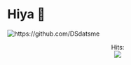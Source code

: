 # Hiya :wave:

<p align="center"> 

![ https://github.com/DSdatsme ](https://github-readme-stats.vercel.app/api?username=DSdatsme&show_icons=true&title_color=fff&icon_color=faed27&text_color=9f9f9f&bg_color=151515)
</p>

<!-- 
![Languages](https://github-readme-stats.vercel.app/api/top-langs/?username=DSdatsme)

### Tech
<center>
<img src="https://avatars0.githubusercontent.com/u/1525981?s=200&v=4" style="width:30px;height:30px;" alt="Python">
<img src="https://avatars0.githubusercontent.com/u/27804?s=200&v=4" style="width:30px;height:30px;" alt="Django">

</center> -->

<p align="center"> 
Hits:
<br>
  <img src="https://profile-counter.glitch.me/DSdatssme/count.svg" />
</p>

<!-- OLD VISITORS COUNT -->
<!-- ![visitors](https://visitor-badge.laobi.icu/badge?page_id=DSdatsme.DSdatsme) -->
